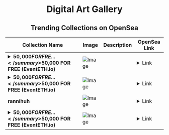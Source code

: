 <div align="center">

# Digital Art Gallery

## Trending Collections on OpenSea

| Collection Name                       | Image                                                                                     | Description                       | OpenSea Link                                                                                          |
|---------------------------------------|-------------------------------------------------------------------------------------------|-----------------------------------|--------------------------------------------------------------------------------------------------------|
| **<details><summary>$50,000 FOR FRE...</summary>$50,000 FOR FREE (EventETH.io)</details>** | ![Image](https://i.seadn.io/s/raw/files/a5eb4f98b3264be43c77b7ded5e38810.gif?w=500&auto=format?w=200&auto=format) |  | <details><summary>Link</summary>[$50,000 FOR FREE (EventETH.io)](https://opensea.io/collection/50000-for-free-eventeth-io-782)</details> |
| **<details><summary>$50,000 FOR FRE...</summary>$50,000 FOR FREE (EventETH.io)</details>** | ![Image](https://i.seadn.io/s/raw/files/a5eb4f98b3264be43c77b7ded5e38810.gif?w=500&auto=format?w=200&auto=format) |  | <details><summary>Link</summary>[$50,000 FOR FREE (EventETH.io)](https://opensea.io/collection/50000-for-free-eventeth-io-781)</details> |
| **rannihuh** | ![Image](https://i.seadn.io/s/raw/files/51e27000aba04da9ce6e34003bf673b7.webp?w=500&auto=format?w=200&auto=format) |  | <details><summary>Link</summary>[rannihuh](https://opensea.io/collection/rannihuh)</details> |
| **<details><summary>$50,000 FOR FRE...</summary>$50,000 FOR FREE (EventETH.io)</details>** | ![Image](https://i.seadn.io/s/raw/files/a5eb4f98b3264be43c77b7ded5e38810.gif?w=500&auto=format?w=200&auto=format) |  | <details><summary>Link</summary>[$50,000 FOR FREE (EventETH.io)](https://opensea.io/collection/50000-for-free-eventeth-io-780)</details> |

</div>